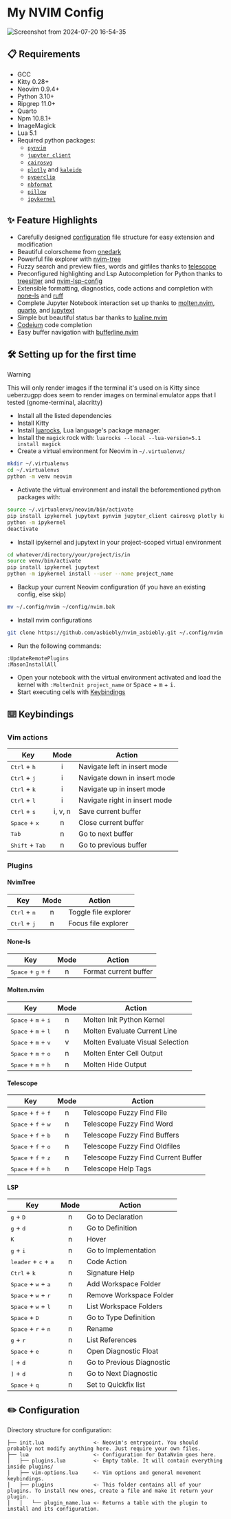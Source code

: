 # My NVIM Config
![Screenshot from 2024-07-20 16-54-35](https://github.com/user-attachments/assets/d6af78d1-5399-4974-a299-5f26525aca28)

## 📋 Requirements
- GCC
- Kitty 0.28+
- Neovim 0.9.4+
- Python 3.10+
- Ripgrep 11.0+
- Quarto
- Npm 10.8.1+
- ImageMagick
- Lua 5.1
- Required python packages:
    - [`pynvim`](https://github.com/neovim/pynvim)
    - [`jupyter_client`](https://github.com/jupyter/jupyter_client)
    - [`cairosvg`](https://cairosvg.org)
    - [`plotly`](https://plotly.com/python/) and [`kaleido`](https://github.com/plotly/Kaleido)
    - [`pyperclip`](https://github.com/asweigart/pyperclip)
    - [`nbformat`](https://github.com/jupyter/nbformat)
    - [`pillow`](https://pypi.org/project/pillow/)
    - [`ipykernel`](https://pypi.org/project/ipykernel/)

## ✨ Feature Highlights
- Carefully designed [configuration](#configuration) file structure for easy extension and modification
- Beautiful colorscheme from [onedark](https://github.com/catppuccin/nvim](https://github.com/olimorris/onedarkpro.nvim))
- Powerful file explorer with [nvim-tree](https://github.com/nvim-tree/nvim-tree.lua)
- Fuzzy search and preview files, words and gitfiles thanks to [telescope](https://github.com/nvim-telescope/telescope.nvim)
- Preconfigured highlighting and Lsp Autocompletion for Python thanks to [treesitter](https://github.com/nvim-treesitter/nvim-treesitter) and [nvim-lsp-config](https://github.com/neovim/nvim-lspconfig)
- Extensible formatting, diagnostics, code actions and completion with [none-ls](https://github.com/nvimtools/none-ls.nvim) and [ruff](https://github.com/astral-sh/ruff)
- Complete Jupyter Notebook interaction set up thanks to [molten.nvim](https://github.com/benlubas/molten-nvim), [quarto](https://github.com/quarto-dev/quarto-nvim), and [jupytext](https://github.com/GCBallesteros/jupytext.nvim)
- Simple but beautiful status bar thanks to [lualine.nvim](https://github.com/nvim-lualine/lualine.nvim)
- [Codeium](https://github.com/Exafunction/codeium.vim) code completion 
- Easy buffer navigation with [bufferline.nvim](https://github.com/akinsho/bufferline.nvim)

## 🛠️ Setting up for the first time
>[!WARNING]
> This will only render images if the terminal it's used on is Kitty since ueberzugpp does seem to render images on terminal emulator apps that I tested (gnome-terminal, alacritty)

- Install all the listed dependencies
- Install Kitty
- Install [luarocks](https://luarocks.org/#quick-start), Lua language's package manager.
- Install the `magick` rock with: `luarocks --local --lua-version=5.1 install magick`
- Create a virtual environment for Neovim in `~/.virtualenvs/`
```bash
mkdir ~/.virtualenvs
cd ~/.virtualenvs
python -m venv neovim
```
- Activate the virtual environment and install the beforementioned python packages with:
```bash
source ~/.virtualenvs/neovim/bin/activate
pip install ipykernel jupytext pynvim jupyter_client cairosvg plotly kaleido pyperclip nbformat pillow
python -m ipykernel
deactivate
```
- Install ipykernel and jupytext in your project-scoped virtual environment
```bash
cd whatever/directory/your/project/is/in
source venv/bin/activate
pip install ipykernel jupytext
python -m ipykernel install --user --name project_name
```
- Backup your current Neovim configuration (if you have an existing config, else skip)
```bash
mv ~/.config/nvim ~/config/nvim.bak
```
- Install nvim configurations
```bash
git clone https://github.com/asbiebly/nvim_asbiebly.git ~/.config/nvim && nvim
```
- Run the following commands:
```vim
:UpdateRemotePlugins
:MasonInstallAll
```
- Open your notebook with the virtual environment activated and load the kernel with `:MoltenInit project_name` or <kbd>Space</kbd> + <kbd>m</kbd> + <kbd>i</kbd>.
- Start executing cells with [Keybindings](#keybindings)


## ⌨️ Keybindings

### Vim actions
| Key                                                                                      | Mode | Action                              |
| ---------------------------------------------------------------------------------------- | :--: | ----------------------------------- |
| <kbd>Ctrl</kbd> + <kbd>h</kbd>                                                           |  i   | Navigate left in insert mode        |
| <kbd>Ctrl</kbd> + <kbd>j</kbd>                                                           |  i   | Navigate down in insert mode        |
| <kbd>Ctrl</kbd> + <kbd>k</kbd>                                                           |  i   | Navigate up in insert mode          |
| <kbd>Ctrl</kbd> + <kbd>l</kbd>                                                           |  i   | Navigate right in insert mode       |
| <kbd>Ctrl</kbd> + <kbd>s</kbd>                                                           |i, v, n| Save current buffer                |
| <kbd>Space</kbd> + <kbd>x</kbd>                                                          |  n   | Close current buffer                |
| <kbd>Tab</kbd>                                                                           |  n   | Go to next buffer                   |
| <kbd>Shift</kbd> + <kbd>Tab</kbd>                                                        |  n   | Go to previous buffer               |

### Plugins

#### NvimTree
| Key                                                                                      | Mode | Action                              |
| ---------------------------------------------------------------------------------------- | :--: | ----------------------------------- |
| <kbd>Ctrl</kbd> + <kbd>n</kbd>                                                           |  n   | Toggle file explorer                |
| <kbd>Ctrl</kbd> + <kbd>j</kbd>                                                           |  n   | Focus file explorer                 |

#### None-ls
| Key                                                                                      | Mode | Action                              |
| ---------------------------------------------------------------------------------------- | :--: | ----------------------------------- |
| <kbd>Space</kbd> + <kbd>g</kbd> + <kbd>f</kbd>                                           |  n   | Format current buffer               |

#### Molten.nvim
| Key                                                                                      | Mode | Action                              |
| ---------------------------------------------------------------------------------------- | :--: | ----------------------------------- |
| <kbd>Space</kbd> + <kbd>m</kbd> + <kbd>i</kbd>                                           |  n   | Molten Init Python Kernel           |
| <kbd>Space</kbd> + <kbd>m</kbd> + <kbd>l</kbd>                                           |  n   | Molten Evaluate Current Line        |
| <kbd>Space</kbd> + <kbd>m</kbd> + <kbd>v</kbd>                                           |  v   | Molten Evaluate Visual Selection    |
| <kbd>Space</kbd> + <kbd>m</kbd> + <kbd>o</kbd>                                           |  n   | Molten Enter Cell Output            |
| <kbd>Space</kbd> + <kbd>m</kbd> + <kbd>h</kbd>                                           |  n   | Molten Hide Output                  |

#### Telescope
| Key                                                                                      | Mode | Action                              |
| ---------------------------------------------------------------------------------------- | :--: | ----------------------------------- |
| <kbd>Space</kbd> + <kbd>f</kbd> + <kbd>f</kbd>                                           |  n   | Telescope Fuzzy Find File           |
| <kbd>Space</kbd> + <kbd>f</kbd> + <kbd>w</kbd>                                           |  n   | Telescope Fuzzy Find Word           |
| <kbd>Space</kbd> + <kbd>f</kbd> + <kbd>b</kbd>                                           |  n   | Telescope Fuzzy Find Buffers        |
| <kbd>Space</kbd> + <kbd>f</kbd> + <kbd>o</kbd>                                           |  n   | Telescope Fuzzy Find Oldfiles       |
| <kbd>Space</kbd> + <kbd>f</kbd> + <kbd>z</kbd>                                           |  n   | Telescope Fuzzy Find Current Buffer |
| <kbd>Space</kbd> + <kbd>f</kbd> + <kbd>h</kbd>                                           |  n   | Telescope Help Tags                 |

#### LSP
| Key                                                   | Mode | Action                                  |
|-------------------------------------------------------| :--: |-----------------------------------------|
| <kbd>g</kbd> + <kbd>D</kbd>                           |  n   | Go to Declaration                       |
| <kbd>g</kbd> + <kbd>d</kbd>                           |  n   | Go to Definition                        |
| <kbd>K</kbd>                                          |  n   | Hover                                   |
| <kbd>g</kbd> + <kbd>i</kbd>                           |  n   | Go to Implementation                    |
| <kbd>leader</kbd> + <kbd>c</kbd> + <kbd>a</kbd>       |  n   | Code Action                             |
| <kbd>Ctrl</kbd> + <kbd>k</kbd>                        |  n   | Signature Help                          |
| <kbd>Space</kbd> + <kbd>w</kbd> + <kbd>a</kbd>        |  n   | Add Workspace Folder                    |
| <kbd>Space</kbd> + <kbd>w</kbd> + <kbd>r</kbd>        |  n   | Remove Workspace Folder                 |
| <kbd>Space</kbd> + <kbd>w</kbd> + <kbd>l</kbd>        |  n   | List Workspace Folders                  |
| <kbd>Space</kbd> + <kbd>D</kbd>                       |  n   | Go to Type Definition                   |
| <kbd>Space</kbd> + <kbd>r</kbd> + <kbd>n</kbd>        |  n   | Rename                                  |
| <kbd>g</kbd> + <kbd>r</kbd>                           |  n   | List References                         |
| <kbd>Space</kbd> + <kbd>e</kbd>                       |  n   | Open Diagnostic Float                   |
| <kbd>[</kbd> + <kbd>d</kbd>                           |  n   | Go to Previous Diagnostic               |
| <kbd>]</kbd> + <kbd>d</kbd>                           |  n   | Go to Next Diagnostic                   |
| <kbd>Space</kbd> + <kbd>q</kbd>                       |  n   | Set to Quickfix list                    | 

## ✏️ Configuration
Directory structure for configuration:
```
├── init.lua                <- Neovim's entrypoint. You should probably not modify anything here. Just require your own files.
├── lua                     <- Configuration for DataNvim goes here.
│   ├── plugins.lua         <- Empty table. It will contain everything inside plugins/
│   ├── vim-options.lua     <- Vim options and general movement keybindings.
│   ├── plugins             <- This folder contains all of your plugins. To install new ones, create a file and make it return your plugin.
│   │   └── plugin_name.lua <- Returns a table with the plugin to install and its configuration.
```
